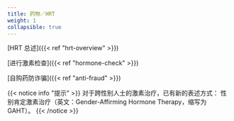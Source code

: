 ```yaml
---
title: 药物／HRT
weight: 1
collapsible: true
---
```


[HRT 总述]({{< ref "hrt-overview" >}})

[进行激素检查]({{< ref "hormone-check" >}})

[自购药防诈骗]({{< ref "anti-fraud" >}})

{{< notice info "提示" >}} 对于跨性别人士的激素治疗，已有新的表述方式： 性别肯定激素治疗（英文：Gender-Affirming Hormone Therapy，缩写为 GAHT）。 {{< /notice >}}

